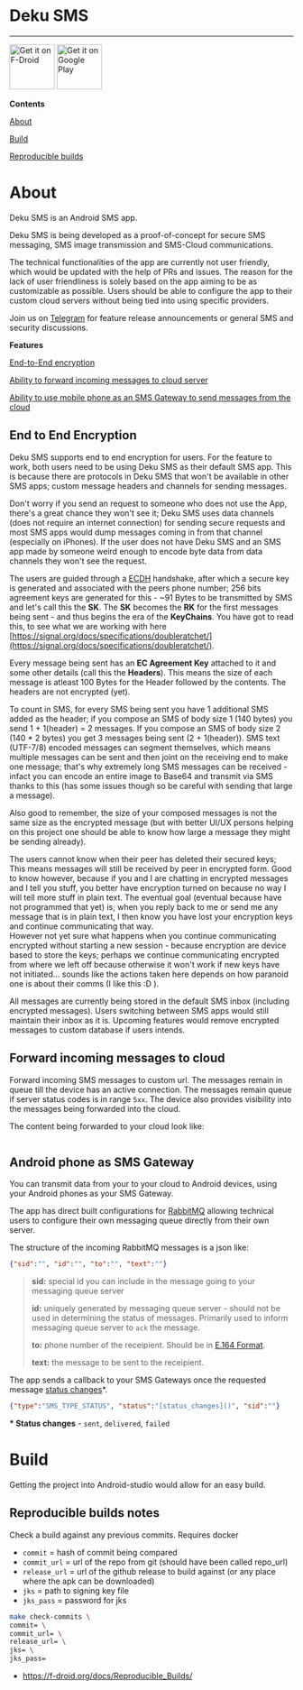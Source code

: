 # Deku SMS
--------
[<img src="https://fdroid.gitlab.io/artwork/badge/get-it-on.png"
     alt="Get it on F-Droid"
     height="80">](https://f-droid.org/packages/com.afkanerd.deku/)
[<img src="https://play.google.com/intl/en_us/badges/images/generic/en-play-badge.png"
     alt="Get it on Google Play"
     height="80">](https://play.google.com/store/apps/details?id=com.afkanerd.deku)

     
<b>Contents</b>

[About](#about)

[Build](#build)

[Reproducible builds](#reproducible_builds)

# <a name="about"></a> About
Deku SMS is an Android SMS app. 

Deku SMS is being developed as a proof-of-concept for secure SMS messaging, SMS image transmission and SMS-Cloud communications. 

The technical functionalities of the app are currently not user friendly, which would be updated with the help of PRs and issues. The reason for the lack of user friendliness is solely based on the app aiming to be as customizable as possible. Users should be able to configure the app to their custom cloud servers without being tied into using specific providers.

Join us on [Telegram](https://t.me/deku_sms) for feature release announcements or general SMS and security discussions.

<b>Features</b>

[End-to-End encryption](#e2e_encryption)

[Ability to forward incoming messages to cloud server](#cloud_forward)

[Ability to use mobile phone as an SMS Gateway to send messages from the cloud](#sms_gateway)

## <a name="e2e_encryption"></a> End to End Encryption
Deku SMS supports end to end encryption for users. For the feature to work, both users need to be using Deku SMS as their default SMS app. This is because there are protocols in Deku SMS that won't be available in other SMS apps; custom message headers and channels for sending messages. 

Don't worry if you send an request to someone who does not use the App, there's a great chance they won't see it; Deku SMS uses data channels (does not require an internet connection) for sending secure requests and most SMS apps would dump messages coming in from that channel (especially on iPhones). If the user does not have Deku SMS and an SMS app made by someone weird enough to encode byte data from data channels they won't see the request.

The users are guided through a [ECDH](https://cryptobook.nakov.com/asymmetric-key-ciphers/ecdh-key-exchange) handshake, after which a secure key is generated and associated with the peers phone number; 256 bits agreement keys are generated for this - ~91 Bytes to be transmitted by SMS and let's call this the <b>SK</b>. The <b>SK</b> becomes the <b>RK</b> for the first messages being sent - and thus begins the era of the <b>KeyChains</b>. You have got to read this, to see what we are working with here [https://signal.org/docs/specifications/doubleratchet/](https://signal.org/docs/specifications/doubleratchet/).

Every message being sent has an <b>EC Agreement Key</b> attached to it and some other details (call this the <b>Headers</b>). This means the size of each message is atleast 100 Bytes for the Header followed by the contents. The headers are not encrypted (yet). 

To count in SMS, for every SMS being sent you have 1 additional SMS added as the header; if you compose an SMS of body size 1 (140 bytes) you send 1 + 1(header) = 2 messages. If you compose an SMS of body size 2 (140 * 2 bytes) you get 3 messages being sent (2 + 1(header)). SMS text (UTF-7/8) encoded messages can segment themselves, which means multiple messages can be sent and then joint on the receiving end to make one message; that's why extremely long SMS messages can be received - infact you can encode an entire image to Base64 and transmit via SMS thanks to this (has some issues though so be careful with sending that large a message).

Also good to remember, the size of your composed messages is not the same size as the encrypted message (but with better UI/UX persons helping on this project one should be able to know how large a message they might be sending already). 

The users cannot know when their peer has deleted their secured keys; This means messages will still be received by peer in encrypted form. Good to know however, because if you and I are chatting in encrypted messages and I tell you stuff, you better have encryption turned on because no way I will tell more stuff in plain text. The eventual goal (eventual because have not programmed that yet) is, when you reply back to me or send me any message that is in plain text, I then know you have lost your encryption keys and continue communicating that way. \
However not yet sure what happens when you continue communicating encrypted without starting a new session - because encryption are device based to store the keys; perhaps we continue communicating encrypted from where we left off because otherwise it won't work if new keys have not initiated... sounds like the actions taken here depends on how paranoid one is about their comms (I like this :D ).

All messages are currently being stored in the default SMS inbox (including encrypted messages). Users switching between SMS apps would still maintain their inbox as it is. Upcoming features would remove encrypted messages to custom database if users intends.

## <a name="cloud_forward"></a> Forward incoming messages to cloud
Forward incoming SMS messages to custom url. The messages remain in queue till the device has an active connection. The messages remain queue if server status codes is in range `5xx`. The device also provides visibility into the messages being forwarded into the cloud.

The content being forwarded to your cloud look like:

```json
```

## <a name="sms_gateway"></a> Android phone as SMS Gateway
You can transmit data from your to your cloud to Android devices, using your Android phones as your SMS Gateway.

The app has direct built configurations for [RabbitMQ](#https://www.rabbitmq.com/) allowing technical users
to configure their own messaging queue directly from their own server.

The structure of the incoming RabbitMQ messages is a json like:
```json
{"sid":"", "id":"", "to":"", "text":""}
```
> <b>sid:</b> special id you can include in the message going to your messaging queue server
> 
> <b>id:</b> uniquely generated by messaging queue server - should not be used in determining the status of messages. Primarily used to inform messaging queue server to `ack` the message.
> 
> <b>to:</b> phone number of the receipient. Should be in [E.164 Format](https://support.twilio.com/hc/en-us/articles/223183008-Formatting-International-Phone-Numbers).
> 
> <b>text:</b> the message to be sent to the receipient.

The app sends a callback to your SMS Gateways once the requested message [status changes]()*.
```json
{"type":"SMS_TYPE_STATUS", "status":"[status_changes]()", "sid":""}
```

<b>* Status changes</b> - `sent`, `delivered`, `failed`

# <a name="build"></a> Build
Getting the project into Android-studio would allow for an easy build.

## <a name="reproducible_builds"></a> Reproducible builds notes
Check a build against any previous commits. Requires docker
- `commit` = hash of commit being compared
- `commit_url` = url of the repo from git (should have been called repo_url)
- `release_url` = url of the github release to build against (or any place where the apk can be downloaded)
- `jks` = path to signing key file
- `jks_pass` = password for jks

```bash
make check-commits \
commit= \
commit_url= \
release_url= \
jks= \
jks_pass=
```

- https://f-droid.org/docs/Reproducible_Builds/
